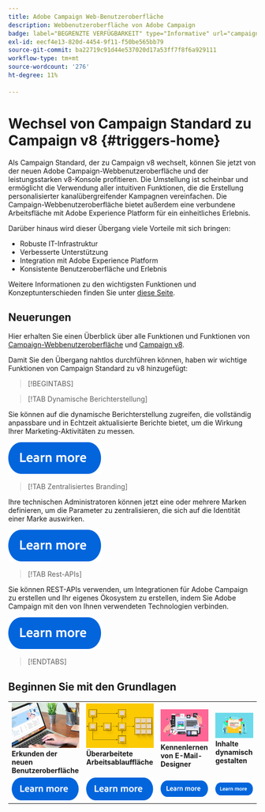 ```yaml
---
title: Adobe Campaign Web-Benutzeroberfläche
description: Webbenutzeroberfläche von Adobe Campaign
badge: label="BEGRENZTE VERFÜGBARKEIT" type="Informative" url="campaign-standard-migration-home.md" tooltip="Auf Campaign Standard migrierte Benutzer beschränkt"
exl-id: eecf4e13-820d-4454-9f11-f50be565bb79
source-git-commit: ba22719c91d44e537020d17a53ff7f8f6a929111
workflow-type: tm+mt
source-wordcount: '276'
ht-degree: 11%

---
```


# Wechsel von Campaign Standard zu Campaign v8 {#triggers-home}

Als Campaign Standard, der zu Campaign v8 wechselt, können Sie jetzt von der neuen Adobe Campaign-Webbenutzeroberfläche und der leistungsstarken v8-Konsole profitieren. Die Umstellung ist scheinbar und ermöglicht die Verwendung aller intuitiven Funktionen, die die Erstellung personalisierter kanalübergreifender Kampagnen vereinfachen. Die Campaign-Webbenutzeroberfläche bietet außerdem eine verbundene Arbeitsfläche mit Adobe Experience Platform für ein einheitliches Erlebnis.

Darüber hinaus wird dieser Übergang viele Vorteile mit sich bringen:

* Robuste IT-Infrastruktur
* Verbesserte Unterstützung
* Integration mit Adobe Experience Platform
* Konsistente Benutzeroberfläche und Erlebnis

Weitere Informationen zu den wichtigsten Funktionen und Konzeptunterschieden finden Sie unter [diese Seite](https://experienceleague.adobe.com/de/docs/campaign-web/v8/release-notes/acs-migration).

## Neuerungen

Hier erhalten Sie einen Überblick über alle Funktionen und Funktionen von [Campaign-Webbenutzeroberfläche](https://experienceleague.adobe.com/de/docs/campaign-web/v8/campaign-web-home) und [Campaign v8](https://experienceleague.adobe.com/de/docs/campaign/campaign-v8/campaign-home).

Damit Sie den Übergang nahtlos durchführen können, haben wir wichtige Funktionen von Campaign Standard zu v8 hinzugefügt:

>[!BEGINTABS]

>[!TAB Dynamische Berichterstellung]

Sie können auf die dynamische Berichterstellung zugreifen, die vollständig anpassbare und in Echtzeit aktualisierte Berichte bietet, um die Wirkung Ihrer Marketing-Aktivitäten zu messen.

[![Bild](assets/do-not-localize/learn-more-button.svg)](reporting/get-started-reporting.md)

>[!TAB Zentralisiertes Branding]

Ihre technischen Administratoren können jetzt eine oder mehrere Marken definieren, um die Parameter zu zentralisieren, die sich auf die Identität einer Marke auswirken.

[![Bild](assets/do-not-localize/learn-more-button.svg)](branding/branding-gs.md)

>[!TAB Rest-APIs]

Sie können REST-APIs verwenden, um Integrationen für Adobe Campaign zu erstellen und Ihr eigenes Ökosystem zu erstellen, indem Sie Adobe Campaign mit den von Ihnen verwendeten Technologien verbinden.

[![Bild](assets/do-not-localize/learn-more-button.svg)](api/get-started-apis.md)

>[!ENDTABS]

## Beginnen Sie mit den Grundlagen

<table style="table-layout:fixed">
  <tr style="border: 0;">
    <td>
    <a href="https://experienceleague.adobe.com/en/docs/campaign-web/v8/start/user-interface"><img src="assets/do-not-localize/menu-ui.jpeg"></a>
    <div><strong>Erkunden der neuen Benutzeroberfläche</strong><br/></div>
    </td>
    <td>
    <a href="https://experienceleague.adobe.com/en/docs/campaign-web/v8/wf/gs-workflows"><img src="assets/do-not-localize/menu-workflows.jpeg"></a>
    <div><strong>Überarbeitete Arbeitsablauffläche</strong><br/></div><br/>
    </td>
    <td>
    <a href="https://experienceleague.adobe.com/en/docs/campaign-web/v8/msg/email/content/start-design/get-started-email-designer"><img src="assets/do-not-localize/menu-email.png"></a>
    <div><strong>Kennenlernen von E-Mail-Designer</strong><br/>
    </div></td>
    <td>
    <a href="https://experienceleague.adobe.com/en/docs/campaign-web/v8/msg/dynamic-content/gs-personalization"><img src="assets/do-not-localize/menu-dynamic.png"></a>
    <div><strong>Inhalte dynamisch gestalten</strong><br/></div>
    </td>
  </tr>
  <tr style="border: 0;">
    <td align="center"><a href="https://experienceleague.adobe.com/en/docs/campaign-web/v8/start/user-interface"><img src="assets/do-not-localize/learn-more-button.svg"></a></td>
    <td align="center"><a href="https://experienceleague.adobe.com/en/docs/campaign-web/v8/wf/gs-workflows"><img src="assets/do-not-localize/learn-more-button.svg"></a></td>
    <td align="center"><a href="https://experienceleague.adobe.com/en/docs/campaign-web/v8/msg/email/content/start-design/get-started-email-designer"><img src="assets/do-not-localize/learn-more-button.svg"></a></td>
    <td align="center"><a href="https://experienceleague.adobe.com/en/docs/campaign-web/v8/msg/dynamic-content/gs-personalization"><img src="assets/do-not-localize/learn-more-button.svg"></a></td>
    </tr>
</table>

